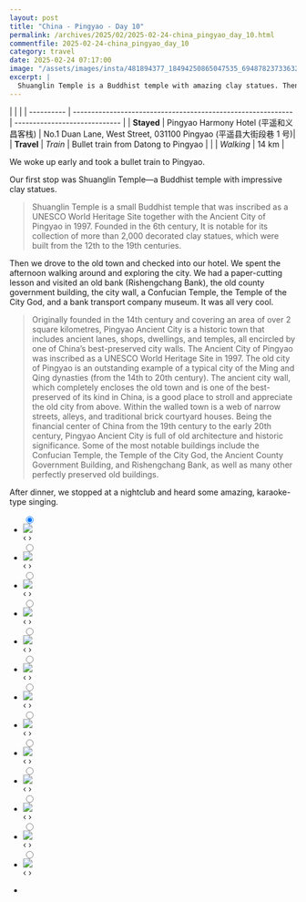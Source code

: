 ```yaml
---
layout: post
title: "China - Pingyao - Day 10"
permalink: /archives/2025/02/2025-02-24-china_pingyao_day_10.html
commentfile: 2025-02-24-china_pingyao_day_10
category: travel
date: 2025-02-24 07:17:00
image: "/assets/images/insta/481894377_18494250865047535_6948782373363299933_n_18162936964332880.jpg"
excerpt: |
  Shuanglin Temple is a Buddhist temple with amazing clay statues. Then we drove to the old town and checked into our hotel. The afternoon was spent walking around and exploring.
---
```


|            |                                                              |
| ---------- | ------------------------------------------------------------ | ----------------------------- |
| **Stayed** |  Pingyao Harmony Hotel (平遥和义昌客栈) | No.1 Duan Lane, West Street, 031100 Pingyao (平遥县大街段巷 1 号)|
| **Travel** | _Train_ |  Bullet train from Datong to Pingyao        |
|            | _Walking_ |    14 km      |


We woke up early and took a bullet train to Pingyao. 

Our first stop was Shuanglin Temple—a Buddhist temple with impressive clay statues. 

> Shuanglin Temple is a small Buddhist temple that was inscribed as a UNESCO World Heritage Site together with the Ancient City of Pingyao in 1997. Founded in the 6th century, It is notable for its collection of more than 2,000 decorated clay statues, which were built from the 12th  to the 19th centuries. 

Then we drove to the old town and checked into our hotel. We spent the afternoon walking around and exploring the city. We had a paper-cutting lesson and visited an old bank (Rishengchang Bank), the old county government building, the city wall, a Confucian Temple, the Temple of the City God, and a bank transport company museum. It was all very cool. 

> Originally founded in the 14th century and covering an area of over 2  square kilometres, Pingyao Ancient City is a historic town that includes ancient lanes, shops, dwellings, and temples, all encircled by one of  China’s best-preserved city walls. The Ancient City of  Pingyao was inscribed as a UNESCO World Heritage Site in 1997. The old city of Pingyao is an outstanding example of a typical city of the  Ming and Qing dynasties (from the 14th to 20th century). The ancient city wall, which completely encloses the old town and is one of the best-preserved of its kind in China, is a good place to stroll and  appreciate the old city from above. Within the walled town is a web of narrow streets, alleys, and traditional  brick courtyard houses. Being the financial center of China from the 19th  century to the early 20th century, Pingyao Ancient City is full of old  architecture and historic significance. Some of the most notable buildings  include the Confucian Temple, the Temple of the City God, the Ancient County Government Building, and Rishengchang Bank, as well as many other  perfectly preserved old buildings.

After dinner, we stopped at a nightclub and heard some amazing, karaoke-type singing.


<ul class="slides">
    <input type="radio" name="radio-btn" id="img-1" checked="checked" />
    <li class="slide-container">
        <div class="slide">
          <a href="/assets/images/insta/481480031_18494250922047535_4421564409590669295_n_17908384325998524.jpg"><img src="/assets/images/insta/481480031_18494250922047535_4421564409590669295_n_17908384325998524.jpg" /></a>
        </div>
    <div class="nav">
      <label for="img-13" class="prev">&#x2039;</label>
      <label for="img-2" class="next">&#x203a;</label>
    </div>
    </li>
        <input type="radio" name="radio-btn" id="img-2"  />
    <li class="slide-container">
        <div class="slide">
          <a href="/assets/images/insta/481490116_18494250979047535_4402348589184132701_n_17939247044971131.jpg"><img src="/assets/images/insta/481490116_18494250979047535_4402348589184132701_n_17939247044971131.jpg" /></a>
        </div>
    <div class="nav">
      <label for="img-1" class="prev">&#x2039;</label>
      <label for="img-3" class="next">&#x203a;</label>
    </div>
    </li>
        <input type="radio" name="radio-btn" id="img-3"  />
    <li class="slide-container">
        <div class="slide">
          <a href="/assets/images/insta/481565519_18494250991047535_1073092136525251494_n_18093619840535693.jpg"><img src="/assets/images/insta/481565519_18494250991047535_1073092136525251494_n_18093619840535693.jpg" /></a>
        </div>
    <div class="nav">
      <label for="img-2" class="prev">&#x2039;</label>
      <label for="img-4" class="next">&#x203a;</label>
    </div>
    </li>
        <input type="radio" name="radio-btn" id="img-4"  />
    <li class="slide-container">
        <div class="slide">
          <a href="/assets/images/insta/481858273_18494251006047535_43032231656954432_n_18491032897051161.jpg"><img src="/assets/images/insta/481858273_18494251006047535_43032231656954432_n_18491032897051161.jpg" /></a>
        </div>
    <div class="nav">
      <label for="img-3" class="prev">&#x2039;</label>
      <label for="img-5" class="next">&#x203a;</label>
    </div>
    </li>
        <input type="radio" name="radio-btn" id="img-5"  />
    <li class="slide-container">
        <div class="slide">
          <a href="/assets/images/insta/481590571_18494251015047535_2815978795097143738_n_17855793462329465.jpg"><img src="/assets/images/insta/481590571_18494251015047535_2815978795097143738_n_17855793462329465.jpg" /></a>
        </div>
    <div class="nav">
      <label for="img-4" class="prev">&#x2039;</label>
      <label for="img-6" class="next">&#x203a;</label>
    </div>
    </li>
        <input type="radio" name="radio-btn" id="img-6"  />
    <li class="slide-container">
        <div class="slide">
          <a href="/assets/images/insta/481438411_18494251024047535_1203030055139670792_n_18270301456265450.jpg"><img src="/assets/images/insta/481438411_18494251024047535_1203030055139670792_n_18270301456265450.jpg" /></a>
        </div>
    <div class="nav">
      <label for="img-5" class="prev">&#x2039;</label>
      <label for="img-7" class="next">&#x203a;</label>
    </div>
    </li>
        <input type="radio" name="radio-btn" id="img-7"  />
    <li class="slide-container">
        <div class="slide">
          <a href="/assets/images/insta/481496511_18494251033047535_5632705654411233905_n_18390219499105433.jpg"><img src="/assets/images/insta/481496511_18494251033047535_5632705654411233905_n_18390219499105433.jpg" /></a>
        </div>
    <div class="nav">
      <label for="img-6" class="prev">&#x2039;</label>
      <label for="img-8" class="next">&#x203a;</label>
    </div>
    </li>
        <input type="radio" name="radio-btn" id="img-8"  />
    <li class="slide-container">
        <div class="slide">
          <a href="/assets/images/insta/481602500_18494251042047535_1051490528320696435_n_18078738511724434.jpg"><img src="/assets/images/insta/481602500_18494251042047535_1051490528320696435_n_18078738511724434.jpg" /></a>
        </div>
    <div class="nav">
      <label for="img-7" class="prev">&#x2039;</label>
      <label for="img-9" class="next">&#x203a;</label>
    </div>
    </li>
        <input type="radio" name="radio-btn" id="img-9"  />
    <li class="slide-container">
        <div class="slide">
          <a href="/assets/images/insta/481844720_18494251063047535_5225502116008948435_n_17946572720952338.jpg"><img src="/assets/images/insta/481844720_18494251063047535_5225502116008948435_n_17946572720952338.jpg" /></a>
        </div>
    <div class="nav">
      <label for="img-8" class="prev">&#x2039;</label>
      <label for="img-10" class="next">&#x203a;</label>
    </div>
    </li>
        <input type="radio" name="radio-btn" id="img-10"  />
    <li class="slide-container">
        <div class="slide">
          <a href="/assets/images/insta/481402602_18494251084047535_4221638659073402463_n_18482815714056357.jpg"><img src="/assets/images/insta/481402602_18494251084047535_4221638659073402463_n_18482815714056357.jpg" /></a>
        </div>
    <div class="nav">
      <label for="img-9" class="prev">&#x2039;</label>
      <label for="img-11" class="next">&#x203a;</label>
    </div>
    </li>
        <input type="radio" name="radio-btn" id="img-11"  />
    <li class="slide-container">
        <div class="slide">
          <a href="/assets/images/insta/481360559_18494251099047535_2418394430465040940_n_18270437632253845.jpg"><img src="/assets/images/insta/481360559_18494251099047535_2418394430465040940_n_18270437632253845.jpg" /></a>
        </div>
    <div class="nav">
      <label for="img-10" class="prev">&#x2039;</label>
      <label for="img-12" class="next">&#x203a;</label>
    </div>
    </li>
        <input type="radio" name="radio-btn" id="img-12"  />
    <li class="slide-container">
        <div class="slide">
          <a href="/assets/images/insta/481869502_18494251186047535_2114620956804683906_n_17958216434877182.jpg"><img src="/assets/images/insta/481869502_18494251186047535_2114620956804683906_n_17958216434877182.jpg" /></a>
        </div>
    <div class="nav">
      <label for="img-11" class="prev">&#x2039;</label>
      <label for="img-13" class="next">&#x203a;</label>
    </div>
    </li>
    
 <input type="radio" name="radio-btn" id="img-13" />
 <li class="slide-container">
 <div class="slide">
 <a href="/assets/images/insta/481894377_18494250865047535_6948782373363299933_n_18162936964332880.jpg"><img src="/assets/images/insta/481894377_18494250865047535_6948782373363299933_n_18162936964332880.jpg" /></a>
 </div>
 <div class="nav">
 <label for="img-12" class="prev">&#x2039;</label>
 <label for="img-1" class="next">&#x203a;</label>
 </div>
 </li>
      
<li class="nav-dots">
      <label for="img-1" class="nav-dot" id="img-dot-1"></label>
      <label for="img-2" class="nav-dot" id="img-dot-2"></label>
      <label for="img-3" class="nav-dot" id="img-dot-3"></label>
      <label for="img-4" class="nav-dot" id="img-dot-4"></label>
      <label for="img-5" class="nav-dot" id="img-dot-5"></label>
      <label for="img-6" class="nav-dot" id="img-dot-6"></label>
      <label for="img-7" class="nav-dot" id="img-dot-7"></label>
      <label for="img-8" class="nav-dot" id="img-dot-8"></label>
      <label for="img-9" class="nav-dot" id="img-dot-9"></label>
      <label for="img-10" class="nav-dot" id="img-dot-10"></label>
      <label for="img-11" class="nav-dot" id="img-dot-11"></label>
      <label for="img-12" class="nav-dot" id="img-dot-12"></label>

 <label for="img-13" class="nav-dot" id="img-dot-13"></label>

</li>
</ul>        
             

    